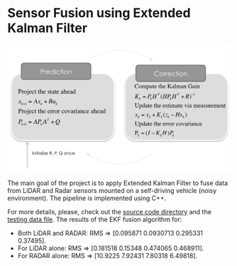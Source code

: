 # Sensor Fusion using Extended Kalman Filter

<img src="EKF_design.png" width="700" alt="Combined Image" />

The main goal of the project is to apply Extended Kalman Filter to fuse data from LiDAR and Radar sensors mounted on a self-driving vehicle (noisy environment). The pipeline is implemented using C++. 

For more details, please, check out the [source code directory](https://github.com/wafarag/EKF-Sensor-Fusion/tree/master/src) and the [testing data file](https://github.com/wafarag/EKF-Sensor-Fusion/blob/master/data/obj_pose-laser-radar-synthetic-input.txt). 
The results of the EKF fusion algorithm for:
* Both LiDAR and RADAR: RMS => [0.095871  0.0930713  0.295331  0.37495].
* For LiDAR alone: RMS => [0.181518  0.15348  0.474065  0.468911]. 
* For RADAR alone: RMS => [10.9225 7.92431 7.80318 6.49818].
